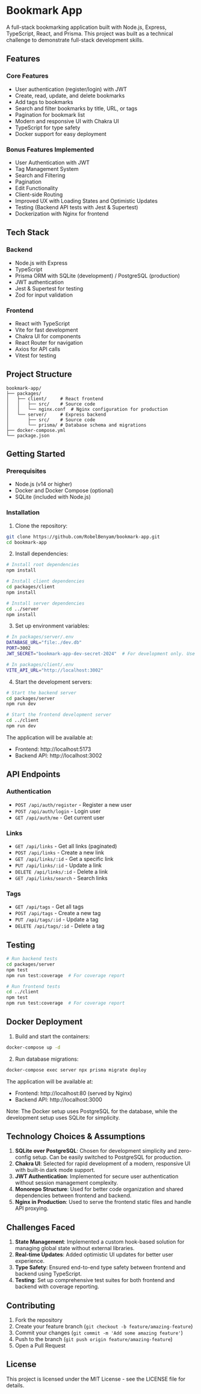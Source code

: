 # Bookmark App

A full-stack bookmarking application built with Node.js, Express, TypeScript, React, and Prisma. This project was built as a technical challenge to demonstrate full-stack development skills.

## Features

### Core Features
- User authentication (register/login) with JWT
- Create, read, update, and delete bookmarks
- Add tags to bookmarks
- Search and filter bookmarks by title, URL, or tags
- Pagination for bookmark list
- Modern and responsive UI with Chakra UI
- TypeScript for type safety
- Docker support for easy deployment

### Bonus Features Implemented
- User Authentication with JWT
- Tag Management System
- Search and Filtering
- Pagination
- Edit Functionality
- Client-side Routing
- Improved UX with Loading States and Optimistic Updates
- Testing (Backend API tests with Jest & Supertest)
- Dockerization with Nginx for frontend

## Tech Stack

### Backend
- Node.js with Express
- TypeScript
- Prisma ORM with SQLite (development) / PostgreSQL (production)
- JWT authentication
- Jest & Supertest for testing
- Zod for input validation

### Frontend
- React with TypeScript
- Vite for fast development
- Chakra UI for components
- React Router for navigation
- Axios for API calls
- Vitest for testing

## Project Structure
```
bookmark-app/
├── packages/
│   ├── client/     # React frontend
│   │   ├── src/    # Source code
│   │   └── nginx.conf  # Nginx configuration for production
│   └── server/     # Express backend
│       ├── src/    # Source code
│       └── prisma/ # Database schema and migrations
├── docker-compose.yml
└── package.json
```

## Getting Started

### Prerequisites
- Node.js (v14 or higher)
- Docker and Docker Compose (optional)
- SQLite (included with Node.js)

### Installation

1. Clone the repository:
```bash
git clone https://github.com/RobelBenyam/bookmark-app.git
cd bookmark-app
```

2. Install dependencies:
```bash
# Install root dependencies
npm install

# Install client dependencies
cd packages/client
npm install

# Install server dependencies
cd ../server
npm install
```

3. Set up environment variables:
```bash
# In packages/server/.env
DATABASE_URL="file:./dev.db"
PORT=3002
JWT_SECRET="bookmark-app-dev-secret-2024"  # For development only. Use a strong random secret in production.

# In packages/client/.env
VITE_API_URL="http://localhost:3002"
```

4. Start the development servers:
```bash
# Start the backend server
cd packages/server
npm run dev

# Start the frontend development server
cd ../client
npm run dev
```

The application will be available at:
- Frontend: http://localhost:5173
- Backend API: http://localhost:3002

## API Endpoints

### Authentication
- `POST /api/auth/register` - Register a new user
- `POST /api/auth/login` - Login user
- `GET /api/auth/me` - Get current user

### Links
- `GET /api/links` - Get all links (paginated)
- `POST /api/links` - Create a new link
- `GET /api/links/:id` - Get a specific link
- `PUT /api/links/:id` - Update a link
- `DELETE /api/links/:id` - Delete a link
- `GET /api/links/search` - Search links

### Tags
- `GET /api/tags` - Get all tags
- `POST /api/tags` - Create a new tag
- `PUT /api/tags/:id` - Update a tag
- `DELETE /api/tags/:id` - Delete a tag

## Testing

```bash
# Run backend tests
cd packages/server
npm test
npm run test:coverage  # For coverage report

# Run frontend tests
cd ../client
npm test
npm run test:coverage  # For coverage report
```

## Docker Deployment

1. Build and start the containers:
```bash
docker-compose up -d
```

2. Run database migrations:
```bash
docker-compose exec server npx prisma migrate deploy
```

The application will be available at:
- Frontend: http://localhost:80 (served by Nginx)
- Backend API: http://localhost:3000

Note: The Docker setup uses PostgreSQL for the database, while the development setup uses SQLite for simplicity.

## Technology Choices & Assumptions

1. **SQLite over PostgreSQL**: Chosen for development simplicity and zero-config setup. Can be easily switched to PostgreSQL for production.
2. **Chakra UI**: Selected for rapid development of a modern, responsive UI with built-in dark mode support.
3. **JWT Authentication**: Implemented for secure user authentication without session management complexity.
4. **Monorepo Structure**: Used for better code organization and shared dependencies between frontend and backend.
5. **Nginx in Production**: Used to serve the frontend static files and handle API proxying.

## Challenges Faced

1. **State Management**: Implemented a custom hook-based solution for managing global state without external libraries.
2. **Real-time Updates**: Added optimistic UI updates for better user experience.
3. **Type Safety**: Ensured end-to-end type safety between frontend and backend using TypeScript.
4. **Testing**: Set up comprehensive test suites for both frontend and backend with coverage reporting.

## Contributing

1. Fork the repository
2. Create your feature branch (`git checkout -b feature/amazing-feature`)
3. Commit your changes (`git commit -m 'Add some amazing feature'`)
4. Push to the branch (`git push origin feature/amazing-feature`)
5. Open a Pull Request

## License

This project is licensed under the MIT License - see the LICENSE file for details. 